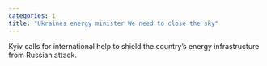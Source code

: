 ```yaml
---
categories: i
title: "Ukraines energy minister We need to close the sky"
---
```

Kyiv calls for international help to shield the country’s energy infrastructure from Russian attack.